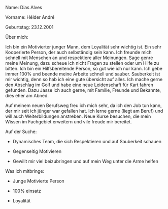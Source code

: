 Name: Dias Alves 

Vorname: Hélder André

Geburtstag: 23.12.2001

Über mich: 

Ich bin ein Motivierter junger Mann, dem Loyalität sehr wichtig ist. Ein sehr Kooperierte Person, der auch selbständig sein kann.
Ich freunde mich schnell mit Menschen an und respektiere aller Meinungen. Sage genre meine Meinung, dazu scheue ich nicht Fragen zu stellen oder um Hilfe zu bitten.
Ich bin ein Hilfsbereitende Person, so gut wie ich nur kann. Ich gebe immer 100% und beende meine Arbeite schnell und sauber. Sauberkeit ist mir wichtig, denn so hab ich eine gute übersicht auf alles.
Ich mache gerne den Abschlag im Golf und habe eine neue Leidenschaft für Kart fahren gefunden. Dazu Jasse ich auch gerne, mit Familie, Freunde und Bekannte, dies eher am Abned.

Auf meinem neuen Berufsweg freu ich mich sehr, da ich den Job tun kann, der mir seit ich jünger war gefallen hat.
Ich lerne gerne (liegt am Beruf) und will auch Weiterbildungen anstreben. Neue Kurse besuchen, die mein Wissen im Fachgebiet erweitern und vile freude mir bereitet.

Auf der Suche: 

- Dynamisches Team, die sich Respektieren und auf Sauberkeit schauen 

- Gegenseitig Motivieren

- Gewillt mir viel beizubringen und auf mein Weg unter die Arme helfen

Was ich mitbringe:

- Junge Motivierte Person
 
- 100% einsatz
 
- Loyalität

